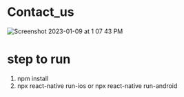 # Contact_us
![Screenshot 2023-01-09 at 1 07 43 PM](https://user-images.githubusercontent.com/87902139/211259799-9e6d15d5-483a-46f9-b1e0-4a88a4df543d.png)
# step to run 
1. npm install 
2. npx react-native run-ios or npx react-native run-android

